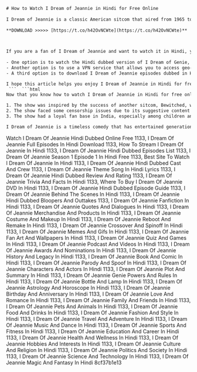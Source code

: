 ```html 
# How to Watch I Dream of Jeannie in Hindi for Free Online
 
I Dream of Jeannie is a classic American sitcom that aired from 1965 to 1970. It stars Barbara Eden as Jeannie, a 2,000-year-old genie who is freed from her bottle by an astronaut named Tony Nelson (Larry Hagman). The show follows their hilarious adventures as Jeannie tries to adjust to modern life and grant Tony's wishes, often with unexpected consequences.
 
**DOWNLOAD >>>>> [https://t.co/h42OvNCWte](https://t.co/h42OvNCWte)**


 
If you are a fan of I Dream of Jeannie and want to watch it in Hindi, you might be wondering how to do that. Unfortunately, the show is not available for streaming in India, and the DVDs are hard to find. However, there are some ways you can watch I Dream of Jeannie in Hindi for free online. Here are some tips:
 
- One option is to watch the Hindi dubbed version of I Dream of Genie, which was a Sony TV serial that aired in India in the mid-1990s. It was based on I Dream of Jeannie but had some changes in the characters and plots. You can find some episodes of I Dream of Genie on YouTube[^1^].
- Another option is to use a VPN service that allows you to access geo-restricted content from other countries. You can then try to find a streaming platform that offers I Dream of Jeannie with Hindi subtitles or dubbing. For example, you can try JustWatch[^2^], which is a website that lets you search for movies and TV shows across different streaming services. You can filter by language, genre, price, and more.
- A third option is to download I Dream of Jeannie episodes dubbed in Hindi from torrent sites or other sources. However, this is not recommended as it may be illegal, unsafe, or unreliable. You should always be careful when downloading files from unknown sources and use antivirus software to protect your device.

I hope this article helps you enjoy I Dream of Jeannie in Hindi for free online. If you have any questions or feedback, please leave a comment below.
 ```  ```html 
Now that you know how to watch I Dream of Jeannie in Hindi for free online, you might be curious about some facts and trivia about the show. Here are some interesting things you may not know about I Dream of Jeannie:

1. The show was inspired by the success of another sitcom, Bewitched, which also featured a magical female lead. However, the creator of I Dream of Jeannie, Sidney Sheldon, wanted to make his show different and more realistic. He decided to make Jeannie a genie instead of a witch, and to set the show in the contemporary space age instead of the suburban 1960s.
2. The show faced some censorship issues due to its suggestive content and Jeannie's revealing costume. The network executives did not allow Jeannie's navel to be shown on screen, and they also objected to some scenes where Jeannie and Tony shared a bed or a kiss. The producers had to use creative ways to hide Jeannie's navel, such as using scarves, jewelry, or camera angles. They also had to tone down some of the romantic scenes or cut them altogether.
3. The show had a loyal fan base in India, especially among children and teenagers. The Hindi dubbed version of I Dream of Genie was very popular and had high ratings. Many Indian viewers loved the show for its humor, fantasy, and romance. Some even wrote fan letters to the actors and asked for autographs.

I Dream of Jeannie is a timeless comedy that has entertained generations of viewers around the world. Whether you watch it in English or Hindi, you will surely have a lot of fun with Jeannie and Tony's magical adventures. If you liked this article, please share it with your friends and family who might also enjoy I Dream of Jeannie.
 ``` 
Watch I Dream Of Jeannie Hindi Dubbed Online Free 1133,  I Dream Of Jeannie Full Episodes In Hindi Download 1133,  How To Stream I Dream Of Jeannie In Hindi 1133,  I Dream Of Jeannie Hindi Dubbed Episodes List 1133,  I Dream Of Jeannie Season 1 Episode 1 In Hindi Free 1133,  Best Site To Watch I Dream Of Jeannie In Hindi 1133,  I Dream Of Jeannie Hindi Dubbed Cast And Crew 1133,  I Dream Of Jeannie Theme Song In Hindi Lyrics 1133,  I Dream Of Jeannie Hindi Dubbed Review And Rating 1133,  I Dream Of Jeannie Trivia And Facts In Hindi 1133,  Where To Buy I Dream Of Jeannie DVD In Hindi 1133,  I Dream Of Jeannie Hindi Dubbed Episode Guide 1133,  I Dream Of Jeannie Behind The Scenes In Hindi 1133,  I Dream Of Jeannie Hindi Dubbed Bloopers And Outtakes 1133,  I Dream Of Jeannie Fanfiction In Hindi 1133,  I Dream Of Jeannie Quotes And Dialogues In Hindi 1133,  I Dream Of Jeannie Merchandise And Products In Hindi 1133,  I Dream Of Jeannie Costume And Makeup In Hindi 1133,  I Dream Of Jeannie Reboot And Remake In Hindi 1133,  I Dream Of Jeannie Crossover And Spinoff In Hindi 1133,  I Dream Of Jeannie Memes And Gifs In Hindi 1133,  I Dream Of Jeannie Fan Art And Wallpapers In Hindi 1133,  I Dream Of Jeannie Quiz And Games In Hindi 1133,  I Dream Of Jeannie Podcast And Videos In Hindi 1133,  I Dream Of Jeannie Awards And Nominations In Hindi 1133,  I Dream Of Jeannie History And Legacy In Hindi 1133,  I Dream Of Jeannie Book And Comic In Hindi 1133,  I Dream Of Jeannie Parody And Spoof In Hindi 1133,  I Dream Of Jeannie Characters And Actors In Hindi 1133,  I Dream Of Jeannie Plot And Summary In Hindi 1133,  I Dream Of Jeannie Genie Powers And Rules In Hindi 1133,  I Dream Of Jeannie Bottle And Lamp In Hindi 1133,  I Dream Of Jeannie Astrology And Horoscope In Hindi 1133,  I Dream Of Jeannie Birthday And Anniversary In Hindi 1133,  I Dream Of Jeannie Love And Romance In Hindi 1133,  I Dream Of Jeannie Family And Friends In Hindi 1133,  I Dream Of Jeannie Pets And Animals In Hindi 1133,  I Dream Of Jeannie Food And Drinks In Hindi 1133,  I Dream Of Jeannie Fashion And Style In Hindi 1133,  I Dream Of Jeannie Travel And Adventure In Hindi 1133,  I Dream Of Jeannie Music And Dance In Hindi 1133,  I Dream Of Jeannie Sports And Fitness In Hindi 1133,  I Dream Of Jeannie Education And Career In Hindi 1133,  I Dream Of Jeannie Health And Wellness In Hindi 1133,  I Dream Of Jeannie Hobbies And Interests In Hindi 1133,  I Dream Of Jeannie Culture And Religion In Hindi 1133,  I Dream Of Jeannie Politics And Society In Hindi 1133,  I Dream Of Jeannie Science And Technology In Hindi 1133,  I Dream Of Jeannie Magic And Fantasy In Hindi
 8cf37b1e13
 
